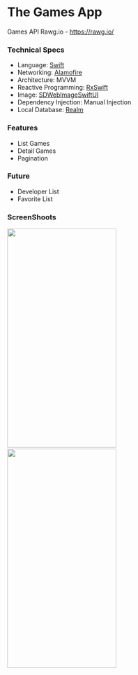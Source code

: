 # The Games App

Games API Rawg.io - https://rawg.io/

### Technical Specs
- Language: [Swift](https://swift.org/)
- Networking: [Alamofire](https://github.com/Alamofire/Alamofire)
- Architecture: MVVM
- Reactive Programming: [RxSwift](https://github.com/ReactiveX/RxSwift)
- Image: [SDWebImageSwiftUI](https://github.com/SDWebImage/SDWebImageSwiftUI)
- Dependency Injection: Manual Injection
- Local Database: [Realm](https://github.com/realm/realm-cocoa)

### Features
- List Games
- Detail Games
- Pagination


### Future
- Developer List
- Favorite List


### ScreenShoots
<img src="https://user-images.githubusercontent.com/46983732/115996518-cd0c8b80-a609-11eb-8295-2e85d00bdf63.png" width="250" height= "500">&nbsp;&nbsp;&nbsp;&nbsp;<img src="https://user-images.githubusercontent.com/46983732/115996533-d8f84d80-a609-11eb-9be6-42df33a3bee7.png" width="250" height= "500">

